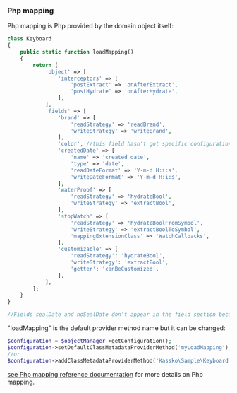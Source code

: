 ### Php mapping ###

Php mapping is Php provided by the domain object itself:
```php
class Keyboard
{
    public static function loadMapping()
    {
        return [
            'object' => [
                'interceptors' => [
                    'postExtract' => 'onAfterExtract',
                    'postHydrate' => 'onAfterHydrate',
                ],
            ],
            'fields' => [
                'brand' => [
                    'readStrategy' => 'readBrand',
                    'writeStrategy' => 'writeBrand',
                ],
                'color', //this field hasn't got specific configuration but we want the mapper manage it
                'createdDate' => [
                    'name' => 'created_date',
                    'type' => 'date',
                    'readDateFormat' => 'Y-m-d H:i:s',
                    'writeDateFormat' => 'Y-m-d H:i:s',
                ],
                'waterProof' => [
                    'readStrategy' => 'hydrateBool',
                    'writeStrategy' => 'extractBool',
                ],
                'stopWatch' => [
                    'readStrategy' => 'hydrateBoolFromSymbol',
                    'writeStrategy' => 'extractBoolToSymbol',
                    'mappingExtensionClass' => 'WatchCallbacks',
                ],
                'customizable' => [
                    'readStrategy': 'hydrateBool',
                    'writeStrategy': 'extractBool',
                    'getter': 'canBeCustomized',
                ],
            ],
        ];
    }
}

//Fields sealDate and noSealDate don't appear in the field section because we don't want the mapper manage them.

```

"loadMapping" is the default provider method name but it can be changed:

```php
$configuration = $objectManager->getConfiguration();
$configuration->setDefaultClassMetadataProviderMethod('myLoadMapping');//<= for all domain objects
//or
$configuration->addClassMetadataProviderMethod('Kassko\Sample\Keyboard', 'myLoadMapping');//<= only for Keyboard objects
```

[see Php mapping reference documentation](https://github.com/kassko/data-access/blob/master/Resources/doc/php_file_mapping.md) for more details on Php mapping.